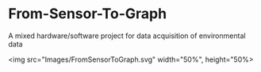 # From-Sensor-To-Graph
A mixed hardware/software project for data acquisition of environmental data

<img src="Images/FromSensorToGraph.svg" width="50%", height="50%>
